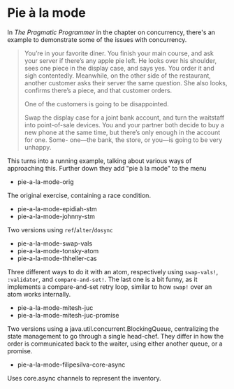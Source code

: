 # Pie à la mode

In _The Pragmatic Programmer_ in the chapter on concurrency, there's an example
to demonstrate some of the issues with concurrency.

> You’re in your favorite diner. You finish your main course, and ask your
> server if there’s any apple pie left. He looks over his shoulder, sees one piece
> in the display case, and says yes. You order it and sigh contentedly.
> Meanwhile, on the other side of the restaurant, another customer asks their
> server the same question. She also looks, confirms there’s a piece, and that
> customer orders.
>
> One of the customers is going to be disappointed.
>
> Swap the display case for a joint bank account, and turn the waitstaff into
> point-of-sale devices. You and your partner both decide to buy a new phone
> at the same time, but there’s only enough in the account for one. Some-
> one—the bank, the store, or you—is going to be very unhappy.

This turns into a running example, talking about various ways of approaching
this. Further down they add "pie à la mode" to the menu

- pie-a-la-mode-orig

The original exercise, containing a race condition.

- pie-a-la-mode-epidiah-stm
- pie-a-la-mode-johnny-stm

Two versions using `ref`/`alter`/`dosync`

- pie-a-la-mode-swap-vals
- pie-a-la-mode-tonsky-atom
- pie-a-la-mode-thheller-cas

Three different ways to do it with an atom, respectively using `swap-vals!`,
`:validator`, and `compare-and-set!`. The last one is a bit funny, as it
implements a compare-and-set retry loop, similar to how `swap!` over an atom
works internally.

- pie-a-la-mode-mitesh-juc
- pie-a-la-mode-mitesh-juc-promise

Two versions using a java.util.concurrent.BlockingQueue, centralizing the state
management to go through a single head-chef. They differ in how the order is
communicated back to the waiter, using either another queue, or a promise.

- pie-a-la-mode-filipesilva-core-async

Uses core.async channels to represent the inventory.
